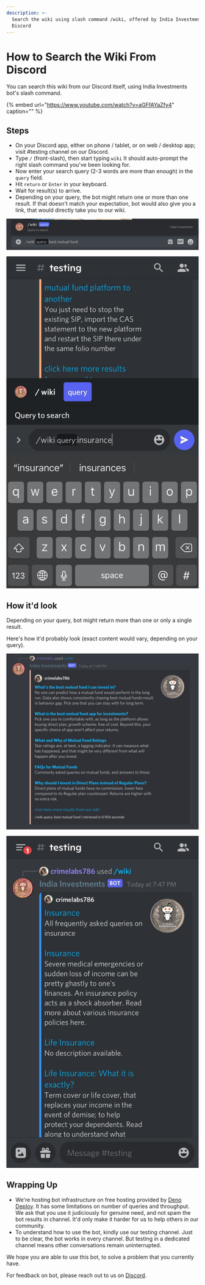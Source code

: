 ```yaml
---
description: >-
  Search the wiki using slash command /wiki, offered by India Investments bot on
  Discord
---
```


# How to Search the Wiki From Discord

You can search this wiki from our Discord itself, using India Investments bot's slash command.

{% embed url="https://www.youtube.com/watch?v=aGFfAYaZfy4" caption="" %}

## Steps

* On your Discord app, either on phone / tablet, or on web / desktop app; visit \#testing channel on our Discord. 
* Type `/` \(front-slash\), then start typing `wiki`  It should auto-prompt the right slash command you've been looking for. 
* Now enter your search query \(2-3 words are more than enough\) in the `query` field. 
* Hit `return` or `Enter` in your keyboard. 
* Wait for result\(s\) to arrive. 
* Depending on your query, the bot might return one or more than one result. If that doesn't match your expectation, bot would also give you a link, that would directly take you to our wiki.

![Discord Slash Command for Querying Wiki - Desktop](../.gitbook/assets/discord-slash-command-wiki-search-desktop.png)

![Discord Slash Command for Querying Wiki - Mobile](../.gitbook/assets/discord-slash-command-wiki-search-mobile%20%281%29%20%281%29%20%281%29.jpeg)

## How it'd look

Depending on your query, bot might return more than one or only a single result.

Here's how it'd probably look \(exact content would vary, depending on your query\).

![Discord Slash Command Search Result for Querying Wiki - Desktop](../.gitbook/assets/discord-slash-command-result-desktop%20%281%29%20%281%29%20%281%29.png)

![Discord Slash Command Search Result for Querying Wiki - Mobile](../.gitbook/assets/discord-slash-command-result-mobile%20%281%29%20%281%29.jpeg)

## Wrapping Up

* We're hosting bot infrastructure on free hosting provided by [Deno Deploy](https://deno.com/deploy/).  It has some limitations on number of queries and throughput.  We ask that you use it judiciously for genuine need, and not spam the bot results in channel. It'd only make it harder for us to help others in our community. 
* To understand how to use the bot, kindly use our testing channel.  Just to be clear, the bot works in every channel. But testing in a dedicated channel means other conversations remain uninterrupted.

We hope you are able to use this bot, to solve a problem that you currently have.

For feedback on bot, please reach out to us on [Discord](https://discord.gg/hqBNg4u).

